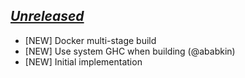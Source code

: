 ## [*Unreleased*](https://github.com/pbrisbin/haskell-docker-example/compare/v0.0.0...master)

- [NEW] Docker multi-stage build
- [NEW] Use system GHC when building (@ababkin)
- [NEW] Initial implementation
